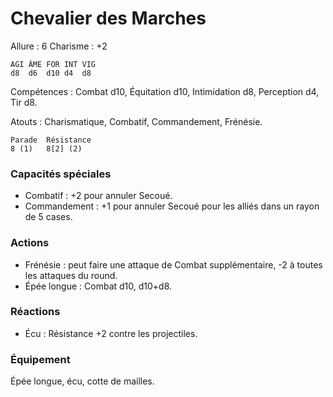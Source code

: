 # Chevalier des Marches

Allure : 6
Charisme : +2


	AGI	ÂME	FOR	INT	VIG
	d8	d6	d10	d4	d8

Compétences : Combat d10, Équitation d10, Intimidation d8, Perception d4, Tir d8.

Atouts : Charismatique, Combatif, Commandement, Frénésie.

	Parade	Résistance
	8 (1)	8[2] (2)

### Capacités spéciales

- Combatif : +2 pour annuler Secoué.
- Commandement : +1 pour annuler Secoué pour les alliés dans un rayon de 5 cases.

### Actions
- Frénésie : peut faire une attaque de Combat supplémentaire, -2 à toutes les attaques du round.
- Épée longue : Combat d10, d10+d8.

### Réactions
- Écu : Résistance +2 contre les projectiles.

### Équipement
Épée longue, écu, cotte de mailles.
